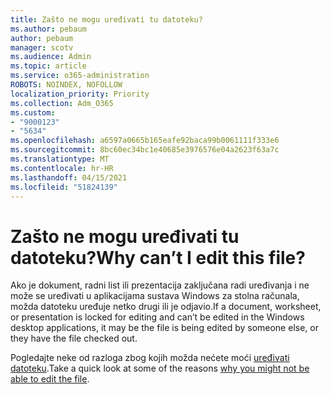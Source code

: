 ```yaml
---
title: Zašto ne mogu uređivati tu datoteku?
ms.author: pebaum
author: pebaum
manager: scotv
ms.audience: Admin
ms.topic: article
ms.service: o365-administration
ROBOTS: NOINDEX, NOFOLLOW
localization_priority: Priority
ms.collection: Adm_O365
ms.custom:
- "9000123"
- "5634"
ms.openlocfilehash: a6597a0665b165eafe92baca99b0061111f333e6
ms.sourcegitcommit: 8bc60ec34bc1e40685e3976576e04a2623f63a7c
ms.translationtype: MT
ms.contentlocale: hr-HR
ms.lasthandoff: 04/15/2021
ms.locfileid: "51824139"
---
```

# <a name="why-cant-i-edit-this-file"></a><span data-ttu-id="8f4d8-102">Zašto ne mogu uređivati tu datoteku?</span><span class="sxs-lookup"><span data-stu-id="8f4d8-102">Why can’t I edit this file?</span></span>

<span data-ttu-id="8f4d8-103">Ako je dokument, radni list ili prezentacija zaključana radi uređivanja i ne može se uređivati u aplikacijama sustava Windows za stolna računala, možda datoteku uređuje netko drugi ili je odjavio.</span><span class="sxs-lookup"><span data-stu-id="8f4d8-103">If a document, worksheet, or presentation is locked for editing and can’t be edited in the Windows desktop applications, it may be the file is being edited by someone else, or they have the file checked out.</span></span>

<span data-ttu-id="8f4d8-104">Pogledajte neke od razloga zbog kojih možda nećete moći [uređivati datoteku](https://support.office.com/article/why-can-t-i-edit-this-file-97315f48-aa5e-49d3-a4ae-a14b73daf87b).</span><span class="sxs-lookup"><span data-stu-id="8f4d8-104">Take a quick look at some of the reasons [why you might not be able to edit the file](https://support.office.com/article/why-can-t-i-edit-this-file-97315f48-aa5e-49d3-a4ae-a14b73daf87b).</span></span>
